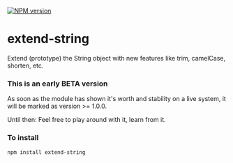 [![NPM version](https://badge.fury.io/js/extend-string.png)](http://badge.fury.io/js/extend-string)

# extend-string

Extend (prototype) the String object with new features like trim, camelCase, shorten, etc.

### This is an early BETA version

As soon as the module has shown it's worth and stability on a live system, it will be marked as version >= 1.0.0.

Until then: Feel free to play around with it, learn from it.

### To install

	npm install extend-string

